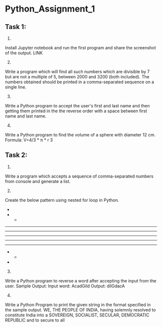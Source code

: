 # Python_Assignment_1

## Task 1:
1.
Install Jupyter notebook and run the first program and share the screenshot of the output.
LINK

2.
Write a program which will find all such numbers which are divisible by 7 but are not a multiple
of 5, between 2000 and 3200 (both included). The numbers obtained should be printed in a
comma-separated sequence on a single line.

3.
Write a Python program to accept the user's first and last name and then getting them printed in
the the reverse order with a space between first name and last name.

4.
Write a Python program to find the volume of a sphere with diameter 12 cm.
Formula: V=4/3 * π * r 3

## Task 2:
1.
Write a program which accepts a sequence of comma-separated numbers from console and
generate a list.

2.
Create the below pattern using nested for loop in Python.

*

* *

* * *

* * * *

* * * * *

* * * *

* * *

* *

*

3.
Write a Python program to reverse a word after accepting the input from the user.
Sample Output:
Input word: AcadGild
Output: dilGdacA

4.
Write a Python Program to print the given string in the format specified in the sample output.
WE, THE PEOPLE OF INDIA, having solemnly resolved to constitute India into a
SOVEREIGN, SOCIALIST, SECULAR, DEMOCRATIC REPUBLIC and to secure to all
